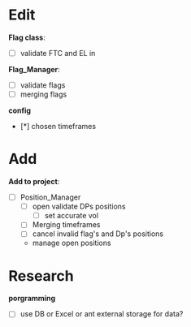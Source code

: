 # Edit
**Flag class**:
- [ ] validate FTC and EL in 

**Flag_Manager**:
- [ ] validate flags
- [ ] merging flags

**config**
- [*] chosen timeframes
# Add
**Add to project**:
- [ ] Position_Manager
  - [ ] open validate DPs positions
    - [ ] set accurate vol
  - [ ] Merging timeframes
  - [ ] cancel invalid flag's and Dp's positions
  - manage open positions

# Research
**porgramming**
- [ ] use DB or Excel or ant external storage for data?